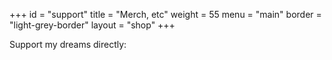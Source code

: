 +++
id = "support"
title = "Merch, etc"
weight = 55
menu = "main"
border = "light-grey-border"
layout = "shop"
+++

Support my dreams directly: